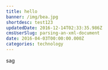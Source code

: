 ```yaml
---
title: hello
banner: /img/bea.jpg
shortdesc: test123
updatedDate: 2016-12-14T02:33:35.986Z
cmsUserSlug: parsing-an-xml-document
date: 2016-04-03T00:00:00.000Z
categories: technology
---
```


sag